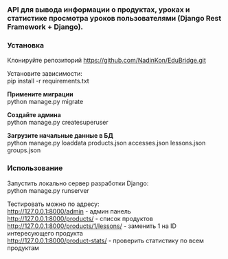 ### API для вывода информации о продуктах, уроках и статистике просмотра уроков пользователями (Django Rest Framework + Django).

### Установка
Клонируйте репозиторий https://github.com/NadinKon/EduBridge.git <br>

Установите зависимости: <br>
pip install -r requirements.txt

**Примените миграции** <br>
python manage.py migrate 

**Создайте админа** <br>
python manage.py createsuperuser

**Загрузите начальные данные в БД** <br>
python manage.py loaddata products.json accesses.json lessons.json groups.json

### Использование
Запустить локально сервер разработки Django: <br>
python manage.py runserver

Тестировать можно по адресу: <br>
http://127.0.0.1:8000/admin - админ панель <br> 
http://127.0.0.1:8000/products/ - список продуктов <br>
http://127.0.0.1:8000/products/1/lessons/ - заменить 1 на ID интересующего продукта <br>
http://127.0.0.1:8000/product-stats/ - проверить статистику по всем продуктам
